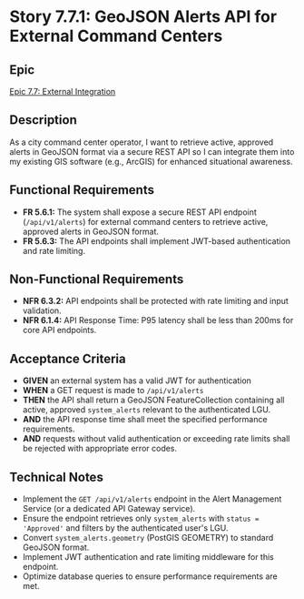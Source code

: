 # Story 7.7.1: GeoJSON Alerts API for External Command Centers

## Epic
[Epic 7.7: External Integration](docs/epics/epic-7.7-external-integration.md)

## Description
As a city command center operator, I want to retrieve active, approved alerts in GeoJSON format via a secure REST API so I can integrate them into my existing GIS software (e.g., ArcGIS) for enhanced situational awareness.

## Functional Requirements
- **FR 5.6.1:** The system shall expose a secure REST API endpoint (`/api/v1/alerts`) for external command centers to retrieve active, approved alerts in GeoJSON format.
- **FR 5.6.3:** The API endpoints shall implement JWT-based authentication and rate limiting.

## Non-Functional Requirements
- **NFR 6.3.2:** API endpoints shall be protected with rate limiting and input validation.
- **NFR 6.1.4:** API Response Time: P95 latency shall be less than 200ms for core API endpoints.

## Acceptance Criteria
- **GIVEN** an external system has a valid JWT for authentication
- **WHEN** a GET request is made to `/api/v1/alerts`
- **THEN** the API shall return a GeoJSON FeatureCollection containing all active, approved `system_alerts` relevant to the authenticated LGU.
- **AND** the API response time shall meet the specified performance requirements.
- **AND** requests without valid authentication or exceeding rate limits shall be rejected with appropriate error codes.

## Technical Notes
- Implement the `GET /api/v1/alerts` endpoint in the Alert Management Service (or a dedicated API Gateway service).
- Ensure the endpoint retrieves only `system_alerts` with `status = 'Approved'` and filters by the authenticated user's LGU.
- Convert `system_alerts.geometry` (PostGIS GEOMETRY) to standard GeoJSON format.
- Implement JWT authentication and rate limiting middleware for this endpoint.
- Optimize database queries to ensure performance requirements are met.
